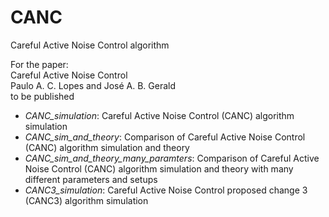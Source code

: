 # CANC
Careful Active Noise Control algorithm

For the paper:  
Careful Active Noise Control  
Paulo A. C. Lopes and José A. B. Gerald  
to be published  

- *CANC_simulation*:       Careful Active Noise Control (CANC) algorithm simulation  
- *CANC_sim_and_theory*:   Comparison of Careful Active Noise Control (CANC) algorithm simulation and theory  
- *CANC_sim_and_theory_many_paramters*: Comparison of Careful Active Noise Control (CANC) algorithm simulation and theory with many different parameters and setups  
- *CANC3_simulation*:      Careful Active Noise Control proposed change 3 (CANC3) algorithm simulation  
